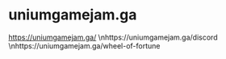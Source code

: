 # uniumgamejam.ga
https://uniumgamejam.ga/
\nhttps://uniumgamejam.ga/discord
\nhttps://uniumgamejam.ga/wheel-of-fortune
